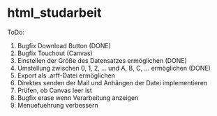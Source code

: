 # html_studarbeit

ToDo:
1. Bugfix Download Button (DONE)
2. Bugfix Touchout (Canvas)
3. Einstellen der Größe des Datensatzes ermöglichen (DONE)
4. Umstellung zwischen 0, 1, 2, ... und A, B, C, ... ermöglichen (DONE)
5. Export als .arff-Datei ermöglichen
6. Direktes senden der Mail und Anhängen der Datei implementieren
7. Prüfen, ob Canvas leer ist
8. Bugfix erase wenn Verarbeitung anzeigen
9. Menuefuehrung verbessern